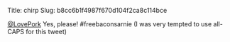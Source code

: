 Title: chirp
Slug: b8cc6b1f4987f670d104f2ca8c114bce

<a href="http://twitter.com/LovePork">@LovePork</a> Yes, please! #freebaconsarnie (I was very tempted to use all-CAPS for this tweet)
